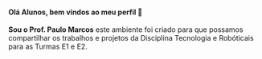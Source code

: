#### Olá Alunos, bem vindos ao meu perfil 👋

**Sou o Prof. Paulo Marcos** este ambiente foi criado para que possamos compartilhar os trabalhos e projetos da Disciplina Tecnologia e Robóticais para as Turmas E1 e E2.

